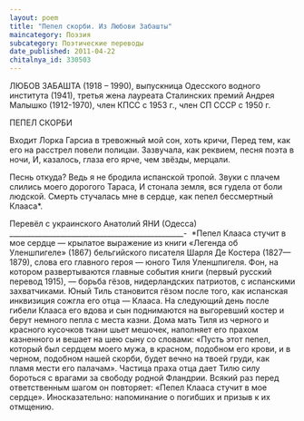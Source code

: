 ```yaml
---
layout: poem
title: "Пепел скорби. Из Любови Забашты"
maincategory: Поэзия
subcategory: Поэтические переводы
date_published: 2011-04-22
chitalnya_id: 330503
---
```




ЛЮБОВ ЗАБАШТА (1918 – 1990), 
выпускница Одесского водного института (1941), 
третья жена лауреата Сталинских премий Андрея Малышко (1912-1970), 
член КПСС с 1953 г., член СП СССР с 1950 г.

ПЕПЕЛ СКОРБИ

Входит Лорка Гарсиа в тревожный мой сон, хоть кричи,
Перед тем, как его на расстрел повели полицаи.
Зазвучала, как реквием, песня поэта в ночи,
И, казалось, глаза его ярче, чем звёзды, мерцали.

Песнь откуда? Ведь я не бродила испанской тропой.
Звуки с плачем слились моего дорогого Тараса,
И стонала земля, вся гудела от боли людской.
Смерть стучалась мне в сердце, как пепел бессмертный Клааса\*.

Перевёл с украинского Анатолий ЯНИ (Одесса)
________________________________________________- 
\*Пепел Клааса стучит в мое сердце — крылатое выражение из книги «Легенда об Уленшпигеле» (1867) бельгийского писателя Шарля Де Костера (1827—1879), слова его главного героя — юного Тиля Уленшпигеля. Фон, на котором развертываются главные события книги (первый русский перевод 1915), — борьба гёзов, нидерландских патриотов, с испанскими захватчиками. Юный Тиль становится гёзом после того, как испанская инквизиция сожгла его отца — Клааса. На следующий день после гибели Клааса его вдова и сын поднимаются на выгоревший костер и берут немного пепла с места казни. Дома мать Тиля из черного и красного кусочков ткани шьет мешочек, наполняет его прахом казненного и вешает на шею сыну со словами: «Пусть этот пепел, который был сердцем моего мужа, в красном, подобном его крови, и в черном, подобном нашей скорби, будет вечно на твоей груди, как пламя мести его палачам».
Частица праха отца дает Тилю силу бороться с врагами за свободу родной Фландрии. Всякий раз перед ответственным шагом он повторяет: «Пепел Клааса стучит в мое сердце».
Иносказательно: напоминание о погибших и призыв к их отмщению.






